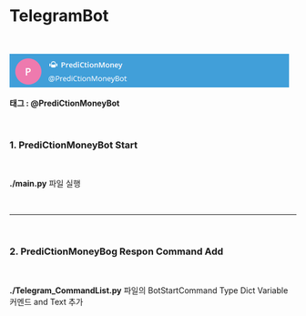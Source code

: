 # TelegramBot

<br>

![TelegramBot ProFile](./Image/PrediCtionMoneyBotProFile.jpg)

__태그 : @PrediCtionMoneyBot__

<br>

### 1. PrediCtionMoneyBot Start

<br>

__./main.py__ 파일 실행

<br>

* * *

<br>

### 2. PrediCtionMoneyBog Respon Command Add

<br>

__./Telegram_CommandList.py__ 파일의 BotStartCommand Type Dict Variable 커멘드 and Text 추가
